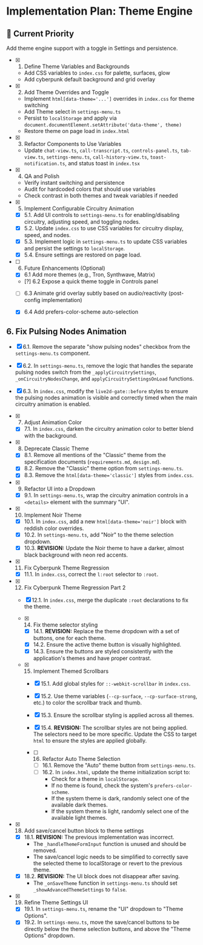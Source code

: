 # Implementation Plan: Theme Engine

## 🎯 Current Priority
Add theme engine support with a toggle in Settings and persistence.

- [x] 1. Define Theme Variables and Backgrounds
  - Add CSS variables to `index.css` for palette, surfaces, glow
  - Add cyberpunk default background and grid overlay

- [x] 2. Add Theme Overrides and Toggle
  - Implement `html[data-theme='...']` overrides in `index.css` for theme switching
  - Add Theme select in `settings-menu.ts`
  - Persist to `localStorage` and apply via `document.documentElement.setAttribute('data-theme', theme)`
  - Restore theme on page load in `index.html`

- [x] 3. Refactor Components to Use Variables
  - Update `chat-view.ts`, `call-transcript.ts`, `controls-panel.ts`, `tab-view.ts`, `settings-menu.ts`, `call-history-view.ts`, `toast-notification.ts`, and status toast in `index.tsx`

- [x] 4. QA and Polish
  - Verify instant switching and persistence
  - Audit for hardcoded colors that should use variables
  - Check contrast in both themes and tweak variables if needed

- [x] 5. Implement Configurable Circuitry Animation
  - [x] 5.1. Add UI controls to `settings-menu.ts` for enabling/disabling circuitry, adjusting speed, and toggling nodes.
  - [x] 5.2. Update `index.css` to use CSS variables for circuitry display, speed, and nodes.
  - [x] 5.3. Implement logic in `settings-menu.ts` to update CSS variables and persist the settings to `localStorage`.
  - [x] 5.4. Ensure settings are restored on page load.
- [ ] 6. Future Enhancements (Optional)
  - [x] 6.1 Add more themes (e.g., Tron, Synthwave, Matrix)
  - [?] 6.2 Expose a quick theme toggle in Controls panel
  - [ ] 6.3 Animate grid overlay subtly based on audio/reactivity (post-config implementation)
  - [x] 6.4 Add prefers-color-scheme auto-selection


## 6. Fix Pulsing Nodes Animation
- [x] 6.1. Remove the separate "show pulsing nodes" checkbox from the `settings-menu.ts` component.
- [x] 6.2. In `settings-menu.ts`, remove the logic that handles the separate pulsing nodes switch from the `_applyCircuitrySettings`, `_onCircuitryNodesChange`, and `applyCircuitrySettingsOnLoad` functions.
- [x] 6.3. In `index.css`, modify the `live2d-gate::before` styles to ensure the pulsing nodes animation is visible and correctly timed when the main circuitry animation is enabled.

- [x] 7. Adjust Animation Color
  - [x] 7.1. In `index.css`, darken the circuitry animation color to better blend with the background.

- [x] 8. Deprecate Classic Theme
  - [x] 8.1. Remove all mentions of the "Classic" theme from the specification documents (`requirements.md`, `design.md`).
  - [x] 8.2. Remove the "Classic" theme option from `settings-menu.ts`.
  - [x] 8.3. Remove the `html[data-theme='classic']` styles from `index.css`.

- [x] 9. Refactor UI into a Dropdown
  - [x] 9.1. In `settings-menu.ts`, wrap the circuitry animation controls in a `<details>` element with the summary "UI".

- [x] 10. Implement Noir Theme
  - [x] 10.1. In `index.css`, add a new `html[data-theme='noir']` block with reddish color overrides.
  - [x] 10.2. In `settings-menu.ts`, add "Noir" to the theme selection dropdown.
  - [x] 10.3. **REVISION:** Update the Noir theme to have a darker, almost black background with neon red accents.
- [x] 11. Fix Cyberpunk Theme Regression
  - [x] 11.1. In `index.css`, correct the `l:root` selector to `:root`.
- [x] 12. Fix Cyberpunk Theme Regression Part 2
    - [x] 12.1. In `index.css`, merge the duplicate `:root` declarations to fix the theme.

  - [x] 14. Fix theme selector styling
    - [x] 14.1. **REVISION:** Replace the theme dropdown with a set of buttons, one for each theme.
    - [x] 14.2. Ensure the active theme button is visually highlighted.
    - [x] 14.3. Ensure the buttons are styled consistently with the application's themes and have proper contrast.
  
  - [x] 15. Implement Themed Scrollbars
    - [x] 15.1. Add global styles for `::-webkit-scrollbar` in `index.css`.
    - [x] 15.2. Use theme variables (`--cp-surface`, `--cp-surface-strong`, etc.) to color the scrollbar track and thumb.
    - [x] 15.3. Ensure the scrollbar styling is applied across all themes.
    - [x] 15.4. **REVISION:** The scrollbar styles are not being applied. The selectors need to be more specific. Update the CSS to target `html` to ensure the styles are applied globally.
    
    - [ ] 16. Refactor Auto Theme Selection
      - [ ] 16.1. Remove the "Auto" theme button from `settings-menu.ts`.
      - [ ] 16.2. In `index.html`, update the theme initialization script to:
        - Check for a theme in `localStorage`.
        - If no theme is found, check the system's `prefers-color-scheme`.
        - If the system theme is dark, randomly select one of the available dark themes.
        - If the system theme is light, randomly select one of the available light themes.
- [x] 18. Add save/cancel button block to theme settings
  - [x] 18.1. **REVISION:** The previous implementation was incorrect.
    - The `_handleThemeFormInput` function is unused and should be removed.
    - The save/cancel logic needs to be simplified to correctly save the selected theme to localStorage or revert to the previous theme.
  - [x] 18.2. **REVISION:** The UI block does not disappear after saving.
    - The `_onSaveTheme` function in `settings-menu.ts` should set `_showAdvancedThemeSettings` to `false`.
- [x] 19. Refine Theme Settings UI
  - [x] 19.1. In `settings-menu.ts`, rename the "UI" dropdown to "Theme Options".
  - [x] 19.2. In `settings-menu.ts`, move the save/cancel buttons to be directly below the theme selection buttons, and above the "Theme Options" dropdown.